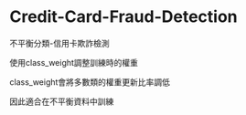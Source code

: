 # Credit-Card-Fraud-Detection
不平衡分類-信用卡欺詐檢測

使用class_weight調整訓練時的權重

class_weight會將多數類的權重更新比率調低

因此適合在不平衡資料中訓練
